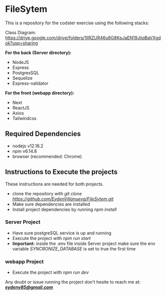 # FileSytem
This is a repository for the codster exercise using the following stacks:

Class Diagram: https://drive.google.com/drive/folders/1IlRZUR46u6G8KpJaEN19JiiqBaVXgdok?usp=sharing

**For the back (Server directory):** 
- NodeJS
- Express
- PostgresSQL
- Sequelize
- Express-validator


**For the front (webapp directory):**
- Next
- ReactJS
- Axios
- Tailwindcss

## Required Dependencies
- nodejs v12.16.2
- npm v6.14.8
- browser (recommended: Chrome)


## Instructions to Execute the projects
These instructions are needed for both projects.
- clone the repository with *git clone https://github.com/EydenVillanueva/FileSytem.git*
- Make sure dependencies are installed
- Install project dependencies by running *npm install*
### Server Project
- Have sure postgreSQL service is up and running
- Execute the project with *npm run start*
- **Important:** inside the .env file inside Server project make sure the env variable *SYNCRONIZE_DATABASE* is set to true the first time
### webapp Project
- Execute the project with *npm run dev*

Any doubt or issue running the project don't hesite to reach me at: ***eydenv85@gmail.com***
